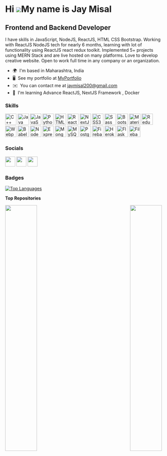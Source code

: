 <!-- ### Hi there 👋 -->

<!--
**JayM2000/JayM2000** is a ✨ _special_ ✨ repository because its `README.md` (this file) appears on your GitHub profile.

Here are some ideas to get you started:

- 🔭 I’m currently working on ...
- 🌱 I’m currently learning ...
- 👯 I’m looking to collaborate on ...
- 🤔 I’m looking for help with ...
- 💬 Ask me about ...
- 📫 How to reach me: ...
- 😄 Pronouns: ...
- ⚡ Fun fact: ...
-->

Hi ![](https://user-images.githubusercontent.com/18350557/176309783-0785949b-9127-417c-8b55-ab5a4333674e.gif)My name is Jay Misal
=================================================================================================================================

Frontend and Backend Developer
------------------------------

I have skills in JavaScript, NodeJS, ReactJS, HTML CSS Bootstrap. Working with ReactJS NodeJS tech for nearly 6 months, learning with lot of functionality using ReactJS react redux toolkit. Implemented 5+ projects using MERN Stack and are live hosted on many platforms. Love to develop creative website. Open to work full time in any company or an organization.

* 🌍  I'm based in Maharashtra, India
* 🖥️  See my portfolio at [MyPortfolio](http://jaytm.ga/)
* ✉️  You can contact me at [jaymisal200@gmail.com](mailto:jaymisal200@gmail.com)
* 🧠  I'm learning Advance ReactJS, NextJS Framework , Docker

### Skills


<p align="left">
<a href="https://docs.microsoft.com/en-us/cpp/?view=msvc-170" target="_blank" rel="noreferrer"><img src="https://user-images.githubusercontent.com/69978761/213107898-d20dc3c0-c8bf-4850-a90b-38eda8107998.png" width="36" height="36" alt="C++" /></a>
<a href="https://www.oracle.com/java/" target="_blank" rel="noreferrer"><img src="https://user-images.githubusercontent.com/69978761/213110404-80ebdaae-e606-4c74-953b-91472a1a0b09.png" width="36" height="36" alt="Java" /></a>
<a href="https://developer.mozilla.org/en-US/docs/Web/JavaScript" target="_blank" rel="noreferrer"><img src="https://user-images.githubusercontent.com/69978761/213111168-1a8fc330-cea5-4c3d-892e-f598ef486ff6.png" width="36" height="36" alt="JavaScript" /></a>
<a href="https://www.python.org/" target="_blank" rel="noreferrer"><img src="https://user-images.githubusercontent.com/69978761/213111543-c484765a-2262-408b-b8fc-d51733d03b5d.png" width="36" height="36" alt="Python" /></a>
<a href="https://developer.mozilla.org/en-US/docs/Glossary/HTML5" target="_blank" rel="noreferrer"><img src="https://user-images.githubusercontent.com/69978761/213111767-2d32d1cd-e001-40c5-9bf1-a5c40e16b783.png" width="36" height="36" alt="HTML5" /></a>
<a href="https://reactjs.org/" target="_blank" rel="noreferrer"><img src="https://user-images.githubusercontent.com/69978761/213112120-606f68a1-5dba-416d-b728-5e665564c9af.png" width="36" height="36" alt="React" /></a>
<a href="https://nextjs.org/docs" target="_blank" rel="noreferrer"><img src="https://user-images.githubusercontent.com/69978761/213112628-5c571ea8-b983-4d02-bcb0-5c28eca8c7c6.png" width="36" height="36" alt="NextJs" /></a>
<a href="https://www.w3.org/TR/CSS/#css" target="_blank" rel="noreferrer"><img src="https://user-images.githubusercontent.com/69978761/213112895-160c683d-4c69-4d9f-93d1-b1ebd5dd9385.png" width="36" height="36" alt="CSS3" /></a>
<a href="https://sass-lang.com/" target="_blank" rel="noreferrer"><img src="https://user-images.githubusercontent.com/69978761/213113139-0b86bf43-a386-4ee7-a115-cd040e57d67b.png" width="36" height="36" alt="Sass" /></a>
<a href="https://getbootstrap.com/" target="_blank" rel="noreferrer"><img src="https://user-images.githubusercontent.com/69978761/213113288-a3fe9f1b-d7db-42c0-9489-6dc620e3f6b7.png" width="36" height="36" alt="Bootstrap" /></a>
<a href="https://mui.com/" target="_blank" rel="noreferrer"><img src="https://user-images.githubusercontent.com/69978761/213113528-7786d108-d986-4954-a661-30cd6c2f98fb.png" width="36" height="36" alt="Material UI" /></a>
<a href="https://redux.js.org/" target="_blank" rel="noreferrer"><img src="https://user-images.githubusercontent.com/69978761/213113676-5ab24fed-6d77-4420-b4e5-5375deb221f0.png" width="36" height="36" alt="Redux" /></a>
<a href="https://webpack.js.org/" target="_blank" rel="noreferrer"><img src="https://user-images.githubusercontent.com/69978761/213114694-e5e8c98b-0962-41af-944f-d90301e71802.png" width="36" height="36" alt="Webpack" /></a>
<a href="https://babeljs.io/" target="_blank" rel="noreferrer"><img src="https://user-images.githubusercontent.com/69978761/213114938-ef31cd65-dc7e-401c-afb1-9e5d75f24573.png" width="36" height="36" alt="Babel" /></a>
<a href="https://nodejs.org/en/" target="_blank" rel="noreferrer"><img src="https://user-images.githubusercontent.com/69978761/213115128-79bf5add-e0c7-4468-b87e-6652bcdb31fa.png" width="36" height="36" alt="NodeJS" /></a>
<a href="https://expressjs.com/" target="_blank" rel="noreferrer"><img src="https://user-images.githubusercontent.com/69978761/213115407-a65ca668-d754-4deb-9c0f-b20bf20d8702.png" width="36" height="36" alt="Express" /></a>
<a href="https://www.mongodb.com/" target="_blank" rel="noreferrer"><img src="https://raw.githubusercontent.com/danielcranney/readme-generator/main/public/icons/skills/mongodb-colored.svg" width="36" height="36" alt="MongoDB" /></a>
<a href="https://www.mysql.com/" target="_blank" rel="noreferrer"><img src="https://raw.githubusercontent.com/danielcranney/readme-generator/main/public/icons/skills/mysql-colored.svg" width="36" height="36" alt="MySQL" /></a>
<a href="https://www.postgresql.org/" target="_blank" rel="noreferrer"><img src="https://raw.githubusercontent.com/danielcranney/readme-generator/main/public/icons/skills/postgresql-colored.svg" width="36" height="36" alt="PostgreSQL" /></a>
<a href="https://firebase.google.com/" target="_blank" rel="noreferrer"><img src="https://raw.githubusercontent.com/danielcranney/readme-generator/main/public/icons/skills/firebase-colored.svg" width="36" height="36" alt="Firebase" /></a>
<a href="https://www.heroku.com/" target="_blank" rel="noreferrer"><img src="https://raw.githubusercontent.com/danielcranney/readme-generator/main/public/icons/skills/heroku-colored.svg" width="36" height="36" alt="Heroku" /></a>
<a href="https://flask.palletsprojects.com/en/2.0.x/" target="_blank" rel="noreferrer"><img src="https://raw.githubusercontent.com/danielcranney/readme-generator/main/public/icons/skills/flask-colored-dark.svg" width="36" height="36" alt="Flask" /></a>
<a href="https://filebase.com/" target="_blank" rel="noreferrer"><img src="https://raw.githubusercontent.com/danielcranney/readme-generator/main/public/icons/skills/filebase-colored.svg" width="36" height="36" alt="Filebase" /></a>
</p>


### Socials

<p align="left"> <a href="https://www.dev.to/jaym2000" target="_blank" rel="noreferrer"><img src="https://raw.githubusercontent.com/danielcranney/readme-generator/main/public/icons/socials/devdotto-dark.svg" width="32" height="32" /></a> <a href="https://www.github.com/JayM2000" target="_blank" rel="noreferrer"><img src="https://raw.githubusercontent.com/danielcranney/readme-generator/main/public/icons/socials/github-dark.svg" width="32" height="32" /></a> <a href="https://www.linkedin.com/in/jaymisal200" target="_blank" rel="noreferrer"><img src="https://raw.githubusercontent.com/danielcranney/readme-generator/main/public/icons/socials/linkedin.svg" width="32" height="32" /></a></p>

### Badges

<a href="https://github.com/JayM2000" align="left"><img src="https://github-readme-stats.vercel.app/api/top-langs/?username=JayM2000&langs_count=10&title_color=0891b2&text_color=ffffff&icon_color=0891b2&bg_color=1c1917&hide_border=true&locale=en&custom_title=Top%20%Languages" alt="Top Languages" /></a>

<b>Top Repositories</b>

<div width="100%" align="center"><a href="https://github.com/JayM2000/DevConnectors" align="left"><img align="left" width="45%" src="https://github-readme-stats.vercel.app/api/pin/?username=JayM2000&repo=DevConnectors&title_color=0891b2&text_color=ffffff&icon_color=0891b2&bg_color=1c1917&hide_border=true&locale=en" /></a><a href="https://github.com/JayM2000/Viteproj--------" align="right"><img align="right" width="45%" src="https://github-readme-stats.vercel.app/api/pin/?username=JayM2000&repo=Viteproj--------&title_color=0891b2&text_color=ffffff&icon_color=0891b2&bg_color=1c1917&hide_border=true&locale=en" /></a></div><br /><br /><br /><br /><br /><br /><br />
